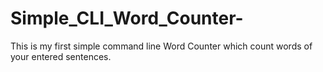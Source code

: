 # Simple_CLI_Word_Counter-
This is my first simple command line Word Counter which count words of your entered sentences.
